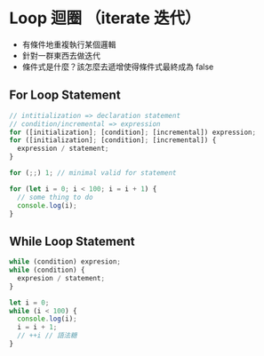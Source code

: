# Loop 迴圈 （iterate 迭代）

- 有條件地重複執行某個邏輯
- 針對一群東西去做迭代
- 條件式是什麼？該怎麼去遞增使得條件式最終成為 false

## For Loop Statement

```js
// intitialization => declaration statement
// condition/incremental => expression
for ([initialization]; [condition]; [incremental]) expression;
for ([initialization]; [condition]; [incremental]) {
  expression / statement;
}

for (;;) 1; // minimal valid for statement

for (let i = 0; i < 100; i = i + 1) {
  // some thing to do
  console.log(i);
}
```

## While Loop Statement

```js
while (condition) expresion;
while (condition) {
  expresion / statement;
}

let i = 0;
while (i < 100) {
  console.log(i);
  i = i + 1;
  // ++i // 語法糖
}
```
